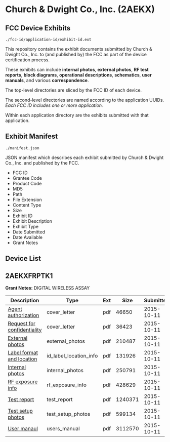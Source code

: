 # Church & Dwight Co., Inc. (2AEKX)
## FCC Device Exhibits

```
./fcc-id/application-id/exhibit-id.ext
```

This repository contains the exhibit documents submitted by Church & Dwight Co., Inc. to (and published by) the FCC as part of the device certification process.

These exhibits can include **internal photos**, **external photos**, **RF test reports**, **block diagrams**, **operational descriptions**, **schematics**, **user manuals**, and various **correspondence**.

The top-level directories are sliced by the FCC ID of each device.

The second-level directories are named according to the application UUIDs. *Each FCC ID includes one or more application.*

Within each application directory are the exhibits submitted with that application. 

## Exhibit Manifest

```
./manifest.json
```

JSON manifest which describes each exhibit submitted by Church & Dwight Co., Inc. and published by the FCC.

- FCC ID
- Grantee Code
- Product Code
- MD5
- Path
- File Extension
- Content Type
- Size
- Exhibit ID
- Exhibit Description
- Exhibit Type
- Date Submitted
- Date Available
- Grant Notes

## Device List
## 2AEKXFRPTK1
**Grant Notes:** DIGITAL WIRELESS ASSAY

| Description | Type | Ext | Size | Submitted | Available |
| ----------- | ---- | --- | ---- | --------- | --------- |
| [Agent authorization](2AEKXFRPTK1/bf6ac35ab0b844f7709667e9a51067e1/2777808.pdf) | cover_letter | pdf | 46650 | 2015-10-11 | 2015-10-11 |
| [Request for confidentiality](2AEKXFRPTK1/bf6ac35ab0b844f7709667e9a51067e1/2777809.pdf) | cover_letter | pdf | 36423 | 2015-10-11 | 2015-10-11 |
| [External photos](2AEKXFRPTK1/bf6ac35ab0b844f7709667e9a51067e1/2777811.pdf) | external_photos | pdf | 210487 | 2015-10-11 | 2016-04-08 |
| [Label format and location](2AEKXFRPTK1/bf6ac35ab0b844f7709667e9a51067e1/2777807.pdf) | id_label_location_info | pdf | 131926 | 2015-10-11 | 2015-10-11 |
| [Internal photos](2AEKXFRPTK1/bf6ac35ab0b844f7709667e9a51067e1/2777813.pdf) | internal_photos | pdf | 250791 | 2015-10-11 | 2016-04-08 |
| [RF exposure info](2AEKXFRPTK1/bf6ac35ab0b844f7709667e9a51067e1/2777815.pdf) | rf_exposure_info | pdf | 428629 | 2015-10-11 | 2015-10-11 |
| [Test report](2AEKXFRPTK1/bf6ac35ab0b844f7709667e9a51067e1/2777814.pdf) | test_report | pdf | 1240371 | 2015-10-11 | 2015-10-11 |
| [Test setup photos](2AEKXFRPTK1/bf6ac35ab0b844f7709667e9a51067e1/2777812.pdf) | test_setup_photos | pdf | 599134 | 2015-10-11 | 2016-04-08 |
| [User manaul](2AEKXFRPTK1/bf6ac35ab0b844f7709667e9a51067e1/2777810.pdf) | users_manual | pdf | 3112570 | 2015-10-11 | 2016-04-08 |
